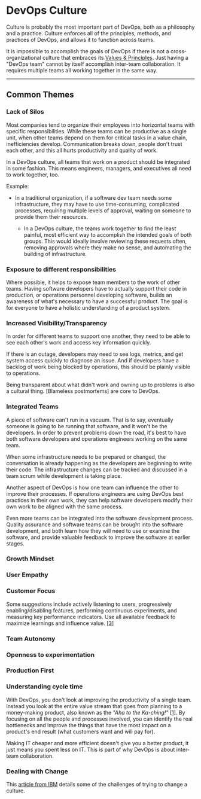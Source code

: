 # DevOps Culture
<p></p>
Culture is probably the most important part of DevOps, both as a philosophy and a practice. Culture enforces all of the principles, methods, and practices of DevOps, and allows it to function across teams.

It is impossible to accomplish the goals of DevOps if there is not a cross-organizational culture that embraces its [Values & Principles](../principles/). Just having a "DevOps team" cannot by itself accomplish inter-team collaboration. It requires multiple teams all working together in the same way.

---

## Common Themes

### Lack of Silos
Most companies tend to organize their employees into horizontal teams with specific responsibilities. While these teams can be productive as a single unit, when other teams depend on them for critical tasks in a value chain, inefficiencies develop. Communication breaks down, people don't trust each other, and this all hurts productivity and quality of work.

In a DevOps culture, all teams that work on a product should be integrated in some fashion. This means engineers, managers, and executives all need to work together, too.

Example:
 - In a traditional organization, if a software dev team needs some infrastructure, they may have to use time-consuming, complicated processes, requiring multiple levels of approval, waiting on someone to provide them their resources.

   - In a DevOps culture, the teams work together to find the least painful, most efficient way to accomplish the intended goals of both groups. This would ideally involve reviewing these requests often, removing approvals where they make no sense, and automating the building of infrastructure.

### Exposure to different responsibilities
Where possible, it helps to expose team members to the work of other teams. Having software developers have to actually support their code in production, or operations personnel developing software, builds an awareness of what's necessary to have a successful product. The goal is for everyone to have a holistic understanding of a product system.

### Increased Visibility/Transparency
In order for different teams to support one another, they need to be able to see each other's work and access key information quickly.

If there is an outage, developers may need to see logs, metrics, and get system access quickly to diagnose an issue. And if developers have a backlog of work being blocked by operations, this should be plainly visible to operations.

Being transparent about what didn't work and owning up to problems is also a cultural thing. [Blameless postmortems] are core to DevOps.

### Integrated Teams
A piece of software can't run in a vacuum. That is to say, eventually someone is going to be running that software, and it won't be the developers. In order to prevent problems down the road, it's best to have both software developers and operations engineers working on the same team.

When some infrastructure needs to be prepared or changed, the conversation is already happening as the developers are beginning to write their code. The infrastructure changes can be tracked and discussed in a team scrum while development is taking place.

Another aspect of DevOps is how one team can influence the other to improve their processes. If operations engineers are using DevOps best practices in their own work, they can help software developers modify their own work to be aligned with the same process.

Even more teams can be integrated into the software development process. Quality assurance and software teams can be brought into the software development, and both learn how they will need to use or examine the software, and provide valuable feedback to improve the software at earlier stages.

### Growth Mindset

### User Empathy

### Customer Focus
Some suggestions include actively listening to users, progressively enabling/disabling features, performing continuous experiments, and measuring key performance indicators. Use all available feedback to maximize learnings and influence value. \[[3]\]

### Team Autonomy

### Openness to experimentation

### Production First

### Understanding cycle time
With DevOps, you don't look at improving the productivity of a single team. Instead you look at the entire value stream that goes from planning to a money-making product, also known as the *"Aha to the Ka-ching!"* \[[1]\]. By focusing on all the people and processes involved, you can identify the real bottlenecks and improve the things that have the most impact on a product's end result (what customers want and will pay for).

Making IT cheaper and more efficient doesn't give you a better product, it just means you spent less on IT. This is part of why DevOps is about inter-team collaboration. 

### Dealing with Change
This [article from IBM][6] details some of the challenges of trying to change a culture.


[1]: https://itrevolution.com/devops-culture-part-1/
[2]: https://victorops.com/blog/core-tenets-of-devops-culture
[3]: https://opensource.com/article/18/8/visualizing-devops-essentials-mindset
[6]: https://www.ibm.com/developerworks/community/blogs/invisiblethread/entry/enterprise_devops_best_practices_for_executives?lang=en
